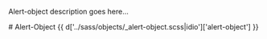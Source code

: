 <section class="copy">
<p class="lead">Alert-object description goes here...</p>
# Alert-Object
{{ d['../sass/objects/_alert-object.scss|idio']['alert-object'] }}

</section>
